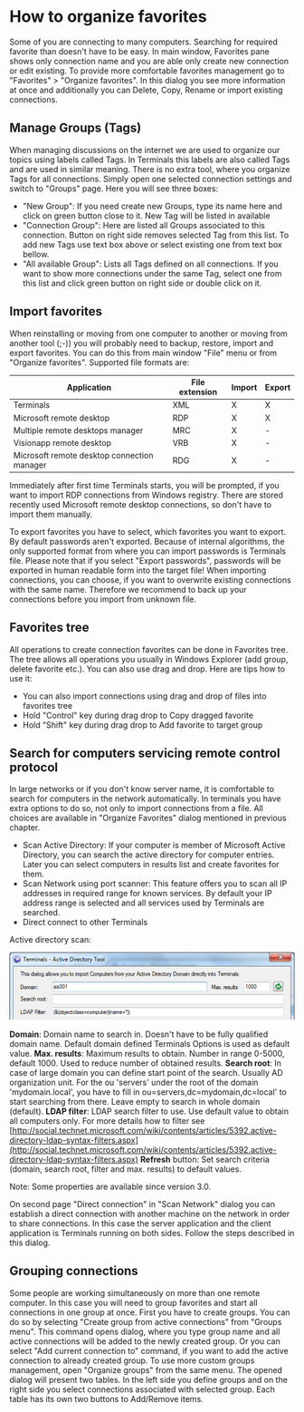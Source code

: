 # How to organize favorites
Some of you are connecting to many computers. Searching for required favorite than doesn't have to be easy. In main window, Favorites pane shows only connection name and you are able only create new connection or edit existing. To provide more comfortable favorites management go to "Favorites" > "Organize favorites".  In this dialog you see more information at once and additionally you can Delete, Copy, Rename or import existing connections.

## Manage Groups (Tags) 
When managing discussions on the internet we are used to organize our topics using labels called Tags. In Terminals this labels are also called Tags and are used in similar meaning. There is no extra tool, where you organize Tags for all connections. Simply open one selected connection settings and switch to "Groups" page. Here you will see three boxes:
* "New Group": If you need create new Groups, type its name here and click on green button close to it. New Tag will be listed in available 
* "Connection Group": Here are listed all Groups associated to this connection. Button on right side removes selected Tag from this list. To add new Tags use text box above or select existing one from text box bellow.
* "All available Group": Lists all Tags defined on all connections. If you want to show more connections under the same Tag, select one from this list and click green button on right side or double click on it.

## Import favorites
When reinstalling or moving from one computer to another or moving from another tool (;-)) you will probably need to backup, restore, import and export favorites. You can do this from main window "File" menu or from "Organize favorites".
Supported file formats are:

| Application | File extension | Import | Export |
|---|---|---|---|
| Terminals | XML | X | X |
| Microsoft remote desktop | RDP | X | X |
| Multiple remote desktops manager | MRC | X | - |
| Visionapp remote desktop | VRB | X | - |
| Microsoft remote desktop connection manager | RDG | X | - |

Immediately after first time Terminals starts, you will be prompted, if you want to import RDP connections from Windows registry.
There are stored recently used Microsoft remote desktop connections, so don't have to import them manually.

To export favorites you have to select, which favorites you want to export. By default passwords aren't exported.  Because of internal algorithms, the only supported format from where you can import passwords is Terminals file. Please note that if you select "Export passwords", passwords will be exported in human readable form into the target file!
When importing connections, you can choose, if you want to overwrite existing connections with the same name. Therefore we recommend to back up your connections before you import from unknown file.

## Favorites tree
All operations to create connection favorites can be done in Favorites tree. The tree allows all operations you usually in Windows Explorer (add group, delete favorite etc.). You can also use drag and drop. Here are tips how to use it:

* You can also import connections using drag and drop of files into favorites tree
* Hold "Control" key during drag drop to Copy dragged favorite
* Hold "Shift" key during drag drop to Add favorite to target group

## Search for computers servicing remote control protocol
In large networks or if you don't know server name, it is comfortable to search for computers in the network automatically. In terminals you have extra options to do so, not only to import connections from a file. All choices are available in "Organize Favorites" dialog mentioned in previous chapter.

* Scan Active Directory: If your computer is member of Microsoft Active Directory, you can search the active directory for computer entries. Later you can select computers in results list and create favorites for them.
* Scan Network using port scanner: This feature offers you to scan all IP addresses in required range for known services. By default your IP address range is selected and all services used by Terminals are searched. 
* Direct connect to other Terminals

Active directory scan:

![Organize favorites](Organize-favorites_Terminals._ADSearch.png)

**Domain**: Domain name to search in. Doesn't have to be fully qualified domain name. Default domain defined Terminals Options is used as default value.
**Max. results**: Maximum results to obtain. Number in range 0-5000, default 1000. Used to reduce number of obtained results.
**Search root**: In case of large domain you can define start point of the search. Usually AD organization unit. For the ou 'servers' under the root of the domain 'mydomain.local', you have to fill in ou=servers,dc=mydomain,dc=local' to start searching from there. Leave empty to search in whole domain (default).
**LDAP filter**: LDAP search filter to use. Use default value to obtain all computers only. For more details how to filter see [http://social.technet.microsoft.com/wiki/contents/articles/5392.active-directory-ldap-syntax-filters.aspx](http://social.technet.microsoft.com/wiki/contents/articles/5392.active-directory-ldap-syntax-filters.aspx)
**Refresh** button: Set search criteria (domain, search root, filter and max. results) to default values.

Note: Some properties are available since version 3.0.

On second page "Direct connection" in "Scan Network" dialog you can establish a direct connection with another machine on the network in order to share connections. In this case the server application and the client application is Terminals running on both sides. Follow the steps described in this dialog.

## Grouping connections
Some people are working simultaneously on more than one remote computer. In this case you will need to group favorites and start all connections in one group at once. First you have to create groups. You can do so by selecting "Create group from active connections" from "Groups menu". This command opens dialog, where you type group name and all active connections will be added to the newly created group. Or you can select "Add current connection to" command, if you want to add the active connection to already created group. To use more custom groups management, open "Organize groups" from the same menu. The opened dialog will present two tables. In the left side you define groups and on the right side you select connections associated with selected group. Each table has its own two buttons to Add/Remove items.
